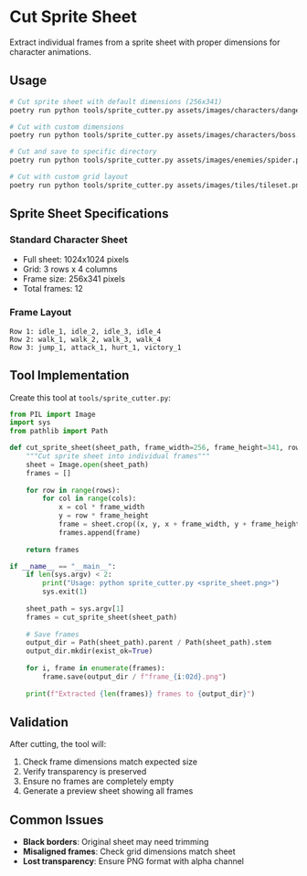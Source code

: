 # Cut Sprite Sheet

Extract individual frames from a sprite sheet with proper dimensions for character animations.

## Usage

```bash
# Cut sprite sheet with default dimensions (256x341)
poetry run python tools/sprite_cutter.py assets/images/characters/danger.png

# Cut with custom dimensions
poetry run python tools/sprite_cutter.py assets/images/characters/boss.png --width 512 --height 512

# Cut and save to specific directory
poetry run python tools/sprite_cutter.py assets/images/enemies/spider.png --output assets/frames/spider/

# Cut with custom grid layout
poetry run python tools/sprite_cutter.py assets/images/tiles/tileset.png --rows 4 --cols 8
```

## Sprite Sheet Specifications

### Standard Character Sheet
- Full sheet: 1024x1024 pixels
- Grid: 3 rows x 4 columns
- Frame size: 256x341 pixels
- Total frames: 12

### Frame Layout
```
Row 1: idle_1, idle_2, idle_3, idle_4
Row 2: walk_1, walk_2, walk_3, walk_4
Row 3: jump_1, attack_1, hurt_1, victory_1
```

## Tool Implementation

Create this tool at `tools/sprite_cutter.py`:

```python
from PIL import Image
import sys
from pathlib import Path

def cut_sprite_sheet(sheet_path, frame_width=256, frame_height=341, rows=3, cols=4):
    """Cut sprite sheet into individual frames"""
    sheet = Image.open(sheet_path)
    frames = []
    
    for row in range(rows):
        for col in range(cols):
            x = col * frame_width
            y = row * frame_height
            frame = sheet.crop((x, y, x + frame_width, y + frame_height))
            frames.append(frame)
    
    return frames

if __name__ == "__main__":
    if len(sys.argv) < 2:
        print("Usage: python sprite_cutter.py <sprite_sheet.png>")
        sys.exit(1)
    
    sheet_path = sys.argv[1]
    frames = cut_sprite_sheet(sheet_path)
    
    # Save frames
    output_dir = Path(sheet_path).parent / Path(sheet_path).stem
    output_dir.mkdir(exist_ok=True)
    
    for i, frame in enumerate(frames):
        frame.save(output_dir / f"frame_{i:02d}.png")
    
    print(f"Extracted {len(frames)} frames to {output_dir}")
```

## Validation

After cutting, the tool will:
1. Check frame dimensions match expected size
2. Verify transparency is preserved
3. Ensure no frames are completely empty
4. Generate a preview sheet showing all frames

## Common Issues

- **Black borders**: Original sheet may need trimming
- **Misaligned frames**: Check grid dimensions match sheet
- **Lost transparency**: Ensure PNG format with alpha channel